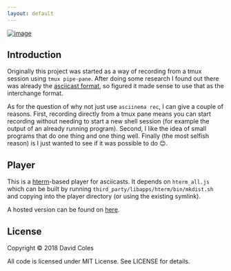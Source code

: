 ```yaml
---
layout: default
---
```


[![image](https://user-images.githubusercontent.com/1007415/55848841-32fd4780-5b03-11e9-919f-b7c232f942a3.png)](https://asciinema.org/a/239501)

## Introduction

Originally this project was started as a way of recording from a tmux session using `tmux pipe-pane`. After doing some research I found out there was already the [asciicast format][asciicast-format], so figured it made sense to use that as the interchange format.

As for the question of why not just use `asciinema rec`, I can give a couple of reasons.
First, recording directly from a tmux pane means you can start recording without needing
to start a new shell session (for example the output of an already running program).
Second, I like the idea of small programs that do one thing and one thing well.
Finally (the most selfish reason) is I just wanted to see if it was possible to do 😊.

[asciicast-format]: https://github.com/asciinema/asciinema/blob/develop/doc/asciicast-v2.md

## Player

This is a [hterm][hterm]-based player for asciicasts. It depends on
`hterm_all.js` which can be built by running
`third_party/libapps/hterm/bin/mkdist.sh` and copying into the player directory
(or using the existing symlink).

[hterm]: https://chromium.googlesource.com/apps/libapps/+/master/hterm

A hosted version can be found on [here](https://dcoles.net/asciicast-tools/player).

## License

Copyright © 2018 David Coles

All code is licensed under MIT License. See LICENSE for details.
